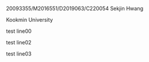 20093355/M2016551/D2019063/C220054 Sekjin Hwang

Kookmin University

test line00

test line02

test line03

